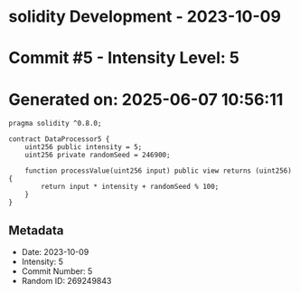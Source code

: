 ﻿# solidity Development - 2023-10-09
# Commit #5 - Intensity Level: 5
# Generated on: 2025-06-07 10:56:11
```solidity
pragma solidity ^0.8.0;

contract DataProcessor5 {
    uint256 public intensity = 5;
    uint256 private randomSeed = 246900;

    function processValue(uint256 input) public view returns (uint256) {
        return input * intensity + randomSeed % 100;
    }
}
```
## Metadata
- Date: 2023-10-09
- Intensity: 5
- Commit Number: 5
- Random ID: 269249843
